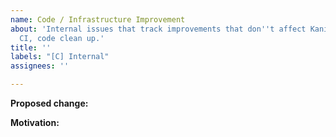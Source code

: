 ```yaml
---
name: Code / Infrastructure Improvement
about: 'Internal issues that track improvements that don''t affect Kani users, e.g.:
  CI, code clean up.'
title: ''
labels: "[C] Internal"
assignees: ''

---
```


**Proposed change:**

**Motivation:**
